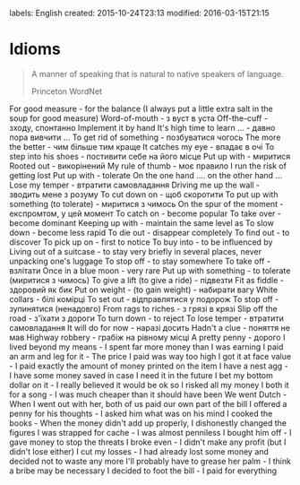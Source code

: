 labels: English
created: 2015-10-24T23:13
modified: 2016-03-15T21:15

# Idioms

> A manner of speaking that is natural to native speakers of language.
>
> Princeton WordNet

For good measure - for the balance (I always put a little extra salt in the soup for good measure)
Word-of-mouth - з вуст в уста
Off-the-cuff - зходу, спонтанно
Implement it by hand
It's high time to learn ... - давно пора вивчити ...
To get rid of something - позбуватися чогось
The more the better - чим більше тим краще
It catches my eye - впадає в очі
To step into his shoes - постивити себе на його місце
Put up with - миритися
Rooted out - викорінений
My rule of thumb - моє правило
I run the risk of getting lost
Put up with - tolerate
On the one hand .... on the other hand ...
Lose my temper - втратити самовладання
Driving me up the wall - зводить мене з розуму
To cut down on - щоб скоротити
To put up with something (to tolerate) - миритися з чимось
On the spur of the moment - експромтом, у цей момент
To catch on - become popular
To take over - become dominant
Keeping up with - maintain the same level as
To slow down - become less rapid
To die out - disappear completely
To find out - to discover
To pick up on - first to notice
To buy into - to be influenced by
Living out of a suitcase - to stay very briefly in several places, never unpacking one's luggage
To stop off - to stay somewhere
To take off - взлітати
Once in a blue moon - very rare
Put up with something - to tolerate (миритися з чимось)
To give a lift (to give a ride) - підвезти
Fit as fiddle - здоровий як бик
Put on weight - (to gain weight) - набирати вагу
White collars - білі комірці
To set out - відправлятися у подорож
To stop off - зупинятися (ненадовго)
From rags to riches - з грязі в крязі
Slip off the road - з'їхати з дороги
To turn down - to reject
To lose temper - втратити самовладання
It will do for now - наразі досить
Hadn't a clue - поняття не мав
Highway robbery - грабіж на рівному місці
A pretty penny - дорого
I lived beyond my means - I spent far more money than I was earning
I paid an arm and leg for it - The price I paid was way too high
I got it at face value - I paid exactly the amount of money printed on the item
I have a nest agg - I have some money saved in case I need it in the future
I bet my bottom dollar on it - I really believed it would be ok so I risked all my money
I both it for a song - I was much cheaper than it should have been
We went Dutch - When I went out with her, both of us paid our own part of the bill
I offered a penny for his thoughts - I asked him what was on his mind
I cooked the books - When the money didn't add up properly, I dishonestly changed the figures
I was strapped for cache - I was almost penniless
I bought him off - I gave money to stop the threats
I broke even - I didn't make any profit (but I didn't lose either)
I cut my losses - I had already lost some money and decided not to waste any more
I'll probably have to grease her palm - I think a bribe may be necessary
I decided to foot the bill - I paid for everything
